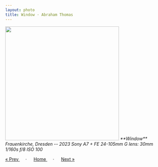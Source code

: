 ```yaml
---
layout: photo
title: Window · Abraham Thomas
---
```


<img src="/assets/photos/Window.jpg" width="360px" class="photo">

<i>
**Window**  
Frauenkirche, Dresden -- 2023  
Sony A7 + FE 24-105mm G lens: 30mm 1/160s f/8 ISO 100
</i>

<a href="/gallery/opera"> &laquo; Prev </a> &emsp; · &emsp; 
<a href="/gallery"> Home </a> &emsp; · &emsp; 
<a href="/gallery/waiters"> Next &raquo; </a>
